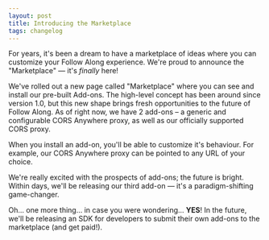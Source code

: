 ```yaml
---
layout: post
title: Introducing the Marketplace
tags: changelog
---
```


For years, it's been a dream to have a marketplace of ideas where you can customize your Follow Along experience. We're proud to announce the "Marketplace" &mdash; it's *finally* here!

We've rolled out a new page called "Marketplace" where you can see and install our pre-built Add-ons. The high-level concept has been around since version 1.0, but this new shape brings fresh opportunities to the future of Follow Along. As of right now, we have 2 add-ons – a generic and configurable CORS Anywhere proxy, as well as our officially supported CORS proxy.

When you install an add-on, you'll be able to customize it's behaviour. For example, our CORS Anywhere proxy can be pointed to any URL of your choice.

We're really excited with the prospects of add-ons; the future is bright. Within days, we'll be releasing our third add-on &mdash; it's a paradigm-shifting game-changer.

Oh... one more thing... in case you were wondering... **YES**! In the future, we'll be releasing an SDK for developers to submit their own add-ons to the marketplace (and get paid!).
